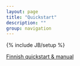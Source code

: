 ```yaml
---
layout: page
title: "Quickstart"
description: ""
group: navigation
---
```

{% include JB/setup %}

[Finnish quickstart & manual](finnishguide.html)